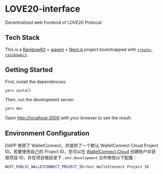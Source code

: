 # LOVE20-interface

Decentralized web frontend of LOVE20 Protocal

## Tech Stack

This is a [RainbowKit](https://rainbowkit.com) + [wagmi](https://wagmi.sh) + [Next.js](https://nextjs.org/) project bootstrapped with [`create-rainbowkit`](/packages/create-rainbowkit).

## Getting Started

First, install the dependencies:

```bash
yarn install
```

Then, run the development server:

```bash
yarn dev
```

Open [http://localhost:3000](http://localhost:3000) with your browser to see the result.

## Environment Configuration

DAPP 使用了 WalletConnect，并提供了一个默认 WalletConnect Cloud Project ID。若要使用自己的 Project ID，您可以在 [WalletConnect Cloud](https://cloud.walletconnect.com) 创建账户并获取项目 ID，并在项目根目录下 `.env.development` 文件修改以下配置：

```bash
NEXT_PUBLIC_WALLETCONNECT_PROJECT_ID=Your WalletConnect Project ID
```
